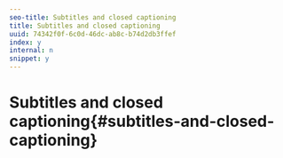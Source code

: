 ```yaml
---
seo-title: Subtitles and closed captioning
title: Subtitles and closed captioning
uuid: 74342f0f-6c0d-46dc-ab8c-b74d2db3ffef
index: y
internal: n
snippet: y
---
```


# Subtitles and closed captioning{#subtitles-and-closed-captioning}

